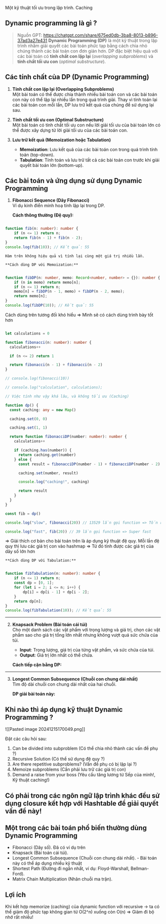 Một kỹ thuật tối ưu trong lập trình. Caching 

## Dynamic programming là gì ?

> Nguồn GPT: https://chatgpt.com/share/675ed0db-3ba8-8013-b896-37ad3a27e431
> **Dynamic Programming (DP)** là một kỹ thuật trong lập trình nhằm giải quyết các bài toán phức tạp bằng cách chia nhỏ chúng thành các bài toán con đơn giản hơn. DP đặc biệt hiệu quả với các bài toán có **tính chất con lặp lại** (_overlapping subproblems_) và **tính chất tối ưu con** (_optimal substructure_).

## Các tính chất của DP (Dynamic Programming)

1. **Tính chất con lặp lại (Overlapping Subproblems)**  
    Một bài toán có thể được chia thành nhiều bài toán con và các bài toán con này có thể lặp lại nhiều lần trong quá trình giải. Thay vì tính toán lại các bài toán con mỗi lần, DP lưu trữ kết quả của chúng để sử dụng lại sau.
    
2. **Tính chất tối ưu con (Optimal Substructure)**  
    Một bài toán có tính chất tối ưu con nếu lời giải tối ưu của bài toán lớn có thể được xây dựng từ lời giải tối ưu của các bài toán con.
    
3. **Lưu trữ kết quả (Memoization hoặc Tabulation)**
    
    - **Memoization**: Lưu kết quả của các bài toán con trong quá trình tính toán (top-down).
    - **Tabulation**: Tính toán và lưu trữ tất cả các bài toán con trước khi giải quyết bài toán lớn (bottom-up).

## Các bài toán và ứng dụng sử dụng Dynamic Programming

1. **Fibonacci Sequence (Dãy Fibonacci)**  
    Ví dụ kinh điển minh hoạ tính lặp lại trong DP.
    
    **Cách thông thường (Đệ quy):**
```Typescript

function fib(n: number): number {
    if (n <= 1) return n;
    return fib(n - 1) + fib(n - 2);
}
console.log(fib(10)); // Kết quả: 55

```

    Hàm trên không hiệu quả vì tính lại cùng một giá trị nhiều lần.
    
    **Cách dùng DP với Memoization:**
```typescript

function fibDP(n: number, memo: Record<number, number> = {}): number {
    if (n in memo) return memo[n];
    if (n <= 1) return n;
    memo[n] = fibDP(n - 1, memo) + fibDP(n - 2, memo);
    return memo[n];
}
console.log(fibDP(10)); // Kết quả: 55

```

Cách dùng trên tương đối khó hiểu => Mình sẽ có cách dùng trình bày tốt hơn

```typescript

let calculations = 0

function fibonacci(n: number): number {
  calculations++

  if (n <= 2) return 1

  return fibonacci(n - 1) + fibonacci(n - 2)
}

// console.log(fibonacci(10))

// console.log("calculation", calculations);

// Việc tính như vậy khá lâu, và không tối ưu (Caching)

function dp() {
  const caching: any = new Map()

  caching.set(0, 0)

  caching.set(1, 1)

  return function fibonacciDP(number: number): number {
    calculations++

    if (caching.has(number)) {
      return caching.get(number)
    } else {
      const result = fibonacciDP(number - 1) + fibonacciDP(number - 2)

      caching.set(number, result)

      console.log("caching!", caching)

      return result
    }
  }
}

const fib = dp()

console.log("slow", fibonacci(20)) // 13529 lần gọi function => Tốn rất nhiều bộ nhớ khi sử dụng recursive function! => Rất dễ gây nghẽn (exceed bộ nhớ!)

console.log("fast", fib(20)) // 39 lần gọi function => Super fast


```
=> Giải thích cơ bản cho bài toán trên là áp dụng kỹ thuật đệ quy. Mỗi lần đệ quy thì lưu các giá trị con vào hashmap => Từ đó tính được các giá trị của dãy số lớn hơn

    **Cách dùng DP với Tabulation:**
```typescript

function fibTabulation(n: number): number {
    if (n <= 1) return n;
    const dp = [0, 1];
    for (let i = 2; i <= n; i++) {
        dp[i] = dp[i - 1] + dp[i - 2];
    }
    return dp[n];
}
console.log(fibTabulation(10)); // Kết quả: 55

```


---

2. **Knapsack Problem (Bài toán cái túi)**  
    Cho một danh sách các vật phẩm với trọng lượng và giá trị, chọn các vật phẩm sao cho giá trị tổng lớn nhất nhưng không vượt quá sức chứa của túi.
    
    - **Input**: Trọng lượng, giá trị của từng vật phẩm, và sức chứa của túi.
    - **Output**: Giá trị lớn nhất có thể chứa.
    
    **Cách tiếp cận bằng DP:**

   

---

3. **Longest Common Subsequence (Chuỗi con chung dài nhất)**  
    Tìm độ dài chuỗi con chung dài nhất của hai chuỗi.
    
    **DP giải bài toán này:**
    

## Khi nào thì áp dụng kỹ thuật Dynamic Programming ?
![[Pasted image 20241215170049.png]]


Đặt các câu hỏi sau:
1. Can be divided into subproblem (Có thể chia nhỏ thành các vấn đề phụ ?)
2. Recursive Solution (Có thể sử dụng đệ quy ?)
3. Are there repetitive subproblems? (Vấn đề phụ có bị lặp lại ?)
4. Memoize subproblems (Cần phải lưu trữ các giá trị con)
5. Demand a raise from your boss (Yêu cầu tăng lương từ Sếp của mình!, Kỹ thuật caching!)


## Có phải trong các ngôn ngữ lập trình khác đều sử dụng closure kết hợp với Hashtable để giải quyết vấn đề này!

## Một trong các bài toán phổ biến thường dùng Dynamic Programming

- Fibonacci (Dãy số). Đã có ví dụ trên
- Knapsack (Bài toán cái túi).
- Longest Common Subsequence (Chuỗi con chung dài nhất). - Bài toán này có thể áp dụng nhiều kỹ thuật
- Shortest Path (Đường đi ngắn nhất, ví dụ: Floyd-Warshall, Bellman-Ford).
- Matrix Chain Multiplication (Nhân chuỗi ma trận).


## Lợi ích 
Khi kết hợp memorize (caching) của dynamic function với recursive -> ta có thể giảm độ phức tạp không gian từ O(2^n)  xuống còn O(n) => Giảm đi bộ nhớ rất nhiều!



